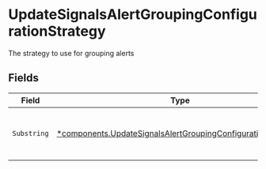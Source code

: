 # UpdateSignalsAlertGroupingConfigurationStrategy

The strategy to use for grouping alerts


## Fields

| Field                                                                                                                                       | Type                                                                                                                                        | Required                                                                                                                                    | Description                                                                                                                                 |
| ------------------------------------------------------------------------------------------------------------------------------------------- | ------------------------------------------------------------------------------------------------------------------------------------------- | ------------------------------------------------------------------------------------------------------------------------------------------- | ------------------------------------------------------------------------------------------------------------------------------------------- |
| `Substring`                                                                                                                                 | [*components.UpdateSignalsAlertGroupingConfigurationSubstring](../../models/components/updatesignalsalertgroupingconfigurationsubstring.md) | :heavy_minus_sign:                                                                                                                          | The type of strategy to use for grouping alerts                                                                                             |